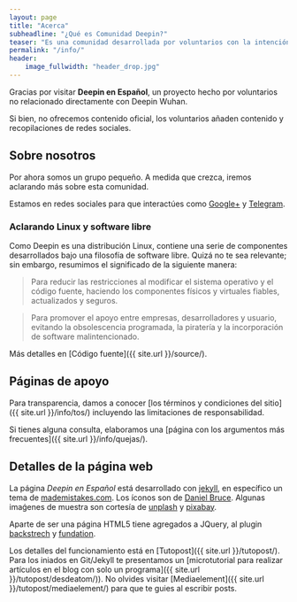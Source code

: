 ```yaml
---
layout: page
title: "Acerca"
subheadline: "¿Qué es Comunidad Deepin?"
teaser: "Es una comunidad desarrollada por voluntarios con la intención de ayudar a experimentar este sistema operativo. También participamos en proyectos relacionados a Linux."
permalink: "/info/"
header:
    image_fullwidth: "header_drop.jpg"
---
```


Gracias por visitar **Deepin en Español**, un proyecto hecho por voluntarios no relacionado directamente con Deepin Wuhan.

Si bien, no ofrecemos contenido oficial, los voluntarios añaden contenido y recopilaciones de redes sociales.

## Sobre nosotros

Por ahora somos un grupo pequeño. A medida que crezca, iremos aclarando más sobre esta comunidad.

Estamos en redes sociales para que interactúes como [Google+](https://plus.google.com/communities/115544729561220868525) y [Telegram](http://telegram.me/deepinenespanol).

### Aclarando Linux y software libre

Como Deepin es una distribución Linux, contiene una serie de componentes desarrollados bajo una filosofía de software libre. Quizá no te sea relevante; sin embargo, resumimos el significado de la siguiente manera:

>Para reducir las restricciones al modificar el sistema operativo y el código fuente, haciendo los componentes físicos y virtuales fiables, actualizados y seguros.

>Para promover el apoyo entre empresas, desarrolladores y usuario, evitando la obsolescencia programada, la piratería y la incorporación de software malintencionado.

Más detalles en [Código fuente]({{ site.url }}/source/).

## Páginas de apoyo
Para transparencia, damos a conocer [los términos y condiciones del sitio]({{ site.url }}/info/tos/) incluyendo las limitaciones de responsabilidad.

Si tienes alguna consulta, elaboramos una [página con los argumentos más frecuentes]({{ site.url }}/info/quejas/).

## Detalles de la página web

La página *Deepin en Español* está desarrollado con [jekyll](http://jekyll.org/), en específico un tema de [mademistakes.com](http://mademistakes.com/work/jekyll-themes/). Los íconos son de [Daniel Bruce](http://entypo.com/). Algunas imaǵenes de muestra son cortesía de [unplash](http://unsplash.com/) y [pixabay](http://pixabay.com).

Aparte de ser una página HTML5 tiene agregados a JQuery, al plugin [backstrech](http://srobbin.com/jquery-plugins/backstretch/) y [fundation](http://foundation.zurb.com/).

Los detalles del funcionamiento está en [Tutopost]({{ site.url }}/tutopost/). Para los iniados en Git/Jekyll te presentamos un [microtutorial para realizar artículos en el blog con solo un programa]({{ site.url }}/tutopost/desdeatom/)). No olvides visitar [Mediaelement]({{ site.url }}/tutopost/mediaelement/) para que te guies al escribir posts.

